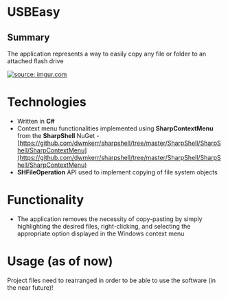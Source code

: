 # USBEasy

## Summary

 The application represents a way to easily copy any file or folder to an attached flash drive

<a href="https://imgur.com/u72SFW8"><img src="https://i.imgur.com/u72SFW8.png" title="source: imgur.com" /></a>

# Technologies

- Written in **C#**
- Context menu functionalities implemented using **SharpContextMenu** from the **SharpShell** NuGet - [https://github.com/dwmkerr/sharpshell/tree/master/SharpShell/SharpShell/SharpContextMenu](https://github.com/dwmkerr/sharpshell/tree/master/SharpShell/SharpShell/SharpContextMenu)
- **SHFileOperation** API used to implement copying of file system objects

# Functionality
- The application removes the necessity of copy-pasting by simply highlighting the desired files, right-clicking, and selecting the appropriate option displayed in the Windows context menu

# Usage (as of now)
Project files need to rearranged in order to be able to use the software (in the near future)!
<!--stackedit_data:
eyJoaXN0b3J5IjpbLTE2OTM5OTExNSwtMTEwNTkwMzYyNywxND
c4MTY4NTI5XX0=
-->
